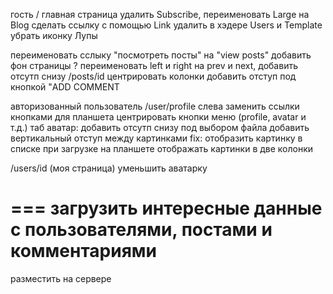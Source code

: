 
гость
/ главная страница
удалить Subscribe, переименовать Large на Blog сделать ссылку с помощью Link
удалить в хэдере Users и Template
убрать иконку Лупы

переименовать сслыку "посмотреть посты" на "view posts"
добавить фон страницы ?
переименовать left и right на prev и next, добавить отсутп снизу
/posts/id
центрировать колонки
добавить отступ под кнопкой "ADD COMMENT


авторизованный пользователь
/user/profile
слева заменить ссылки кнопками
для планшета центрировать кнопки меню (profile, avatar и т.д.)
таб аватар:
добавить отсутп снизу под выбором файла
добавить вертикальный отступ между картинками
fix: отобразить картинку в списке при загрузке
на планшете отображать картинки в две колонки

/users/id (моя страница)
уменьшить аватарку

===
загрузить интересные данные с пользователями, постами и комментариями
===
разместить на сервере
